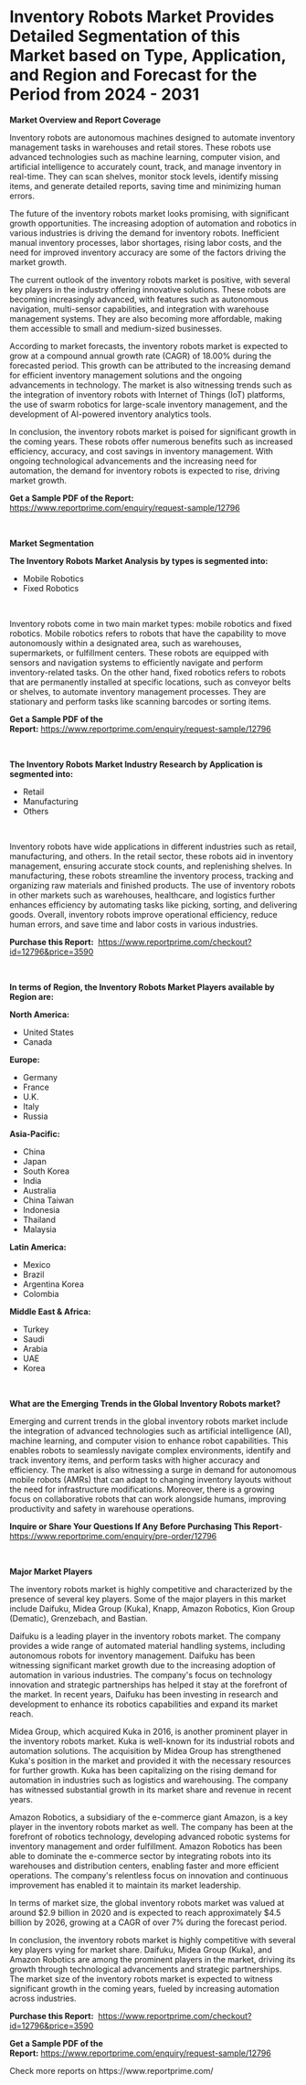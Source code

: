 <p><h1>Inventory Robots Market Provides Detailed Segmentation of this Market based on Type, Application, and Region and Forecast for the Period from 2024 - 2031</h1></p><p><strong>Market Overview and Report Coverage</strong></p>
<p><p>Inventory robots are autonomous machines designed to automate inventory management tasks in warehouses and retail stores. These robots use advanced technologies such as machine learning, computer vision, and artificial intelligence to accurately count, track, and manage inventory in real-time. They can scan shelves, monitor stock levels, identify missing items, and generate detailed reports, saving time and minimizing human errors.</p><p>The future of the inventory robots market looks promising, with significant growth opportunities. The increasing adoption of automation and robotics in various industries is driving the demand for inventory robots. Inefficient manual inventory processes, labor shortages, rising labor costs, and the need for improved inventory accuracy are some of the factors driving the market growth.</p><p>The current outlook of the inventory robots market is positive, with several key players in the industry offering innovative solutions. These robots are becoming increasingly advanced, with features such as autonomous navigation, multi-sensor capabilities, and integration with warehouse management systems. They are also becoming more affordable, making them accessible to small and medium-sized businesses.</p><p>According to market forecasts, the inventory robots market is expected to grow at a compound annual growth rate (CAGR) of 18.00% during the forecasted period. This growth can be attributed to the increasing demand for efficient inventory management solutions and the ongoing advancements in technology. The market is also witnessing trends such as the integration of inventory robots with Internet of Things (IoT) platforms, the use of swarm robotics for large-scale inventory management, and the development of AI-powered inventory analytics tools.</p><p>In conclusion, the inventory robots market is poised for significant growth in the coming years. These robots offer numerous benefits such as increased efficiency, accuracy, and cost savings in inventory management. With ongoing technological advancements and the increasing need for automation, the demand for inventory robots is expected to rise, driving market growth.</p></p>
<p><strong>Get a Sample PDF of the Report:</strong> <a href="https://www.reportprime.com/enquiry/request-sample/12796">https://www.reportprime.com/enquiry/request-sample/12796</a></p>
<p>&nbsp;</p>
<p><strong>Market Segmentation</strong></p>
<p><strong>The Inventory Robots Market Analysis by types is segmented into:</strong></p>
<p><ul><li>Mobile Robotics</li><li>Fixed Robotics</li></ul></p>
<p>&nbsp;</p>
<p><p>Inventory robots come in two main market types: mobile robotics and fixed robotics. Mobile robotics refers to robots that have the capability to move autonomously within a designated area, such as warehouses, supermarkets, or fulfillment centers. These robots are equipped with sensors and navigation systems to efficiently navigate and perform inventory-related tasks. On the other hand, fixed robotics refers to robots that are permanently installed at specific locations, such as conveyor belts or shelves, to automate inventory management processes. They are stationary and perform tasks like scanning barcodes or sorting items.</p></p>
<p><strong>Get a Sample PDF of the Report:</strong>&nbsp;<a href="https://www.reportprime.com/enquiry/request-sample/12796">https://www.reportprime.com/enquiry/request-sample/12796</a></p>
<p>&nbsp;</p>
<p><strong>The Inventory Robots Market Industry Research by Application is segmented into:</strong></p>
<p><ul><li>Retail</li><li>Manufacturing</li><li>Others</li></ul></p>
<p>&nbsp;</p>
<p><p>Inventory robots have wide applications in different industries such as retail, manufacturing, and others. In the retail sector, these robots aid in inventory management, ensuring accurate stock counts, and replenishing shelves. In manufacturing, these robots streamline the inventory process, tracking and organizing raw materials and finished products. The use of inventory robots in other markets such as warehouses, healthcare, and logistics further enhances efficiency by automating tasks like picking, sorting, and delivering goods. Overall, inventory robots improve operational efficiency, reduce human errors, and save time and labor costs in various industries.</p></p>
<p><strong>Purchase this Report:</strong>&nbsp; <a href="https://www.reportprime.com/checkout?id=12796&price=3590">https://www.reportprime.com/checkout?id=12796&price=3590</a></p>
<p>&nbsp;</p>
<p><strong>In terms of Region, the Inventory Robots Market Players available by Region are:</strong></p>
<p>
    <p> <strong> North America: </strong>
        <ul>
            <li>United States</li>
            <li>Canada</li>
        </ul>
        </p> 
    <p> <strong> Europe: </strong>
        <ul>
            <li>Germany</li>
            <li>France</li>
            <li>U.K.</li>
            <li>Italy</li>
            <li>Russia</li>
        </ul>
        </p> 
    <p> <strong> Asia-Pacific: </strong>
        <ul>
            <li>China</li>
            <li>Japan</li>
            <li>South Korea</li>
            <li>India</li>
            <li>Australia</li>
            <li>China Taiwan</li>
            <li>Indonesia</li>
            <li>Thailand</li>
            <li>Malaysia</li>
        </ul>
        </p> 
    <p> <strong> Latin America: </strong>
        <ul>
            <li>Mexico</li>
            <li>Brazil</li>
            <li>Argentina Korea</li>
            <li>Colombia</li>
        </ul>
        </p> 
    <p> <strong> Middle East & Africa: </strong>
        <ul>
            <li>Turkey</li>
            <li>Saudi</li>
            <li>Arabia</li>
            <li>UAE</li>
            <li>Korea</li>
        </ul>
    </p>
    </p>
<p>&nbsp;</p>
<p><strong>What are the Emerging Trends in the Global Inventory Robots market?</strong></p>
<p><p>Emerging and current trends in the global inventory robots market include the integration of advanced technologies such as artificial intelligence (AI), machine learning, and computer vision to enhance robot capabilities. This enables robots to seamlessly navigate complex environments, identify and track inventory items, and perform tasks with higher accuracy and efficiency. The market is also witnessing a surge in demand for autonomous mobile robots (AMRs) that can adapt to changing inventory layouts without the need for infrastructure modifications. Moreover, there is a growing focus on collaborative robots that can work alongside humans, improving productivity and safety in warehouse operations.</p></p>
<p><strong>Inquire or Share Your Questions If Any Before Purchasing This Report</strong>- <a href="https://www.reportprime.com/enquiry/pre-order/12796">https://www.reportprime.com/enquiry/pre-order/12796</a></p>
<p>&nbsp;</p>
<p><strong>Major Market Players</strong></p>
<p><p>The inventory robots market is highly competitive and characterized by the presence of several key players. Some of the major players in this market include Daifuku, Midea Group (Kuka), Knapp, Amazon Robotics, Kion Group (Dematic), Grenzebach, and Bastian.</p><p>Daifuku is a leading player in the inventory robots market. The company provides a wide range of automated material handling systems, including autonomous robots for inventory management. Daifuku has been witnessing significant market growth due to the increasing adoption of automation in various industries. The company's focus on technology innovation and strategic partnerships has helped it stay at the forefront of the market. In recent years, Daifuku has been investing in research and development to enhance its robotics capabilities and expand its market reach.</p><p>Midea Group, which acquired Kuka in 2016, is another prominent player in the inventory robots market. Kuka is well-known for its industrial robots and automation solutions. The acquisition by Midea Group has strengthened Kuka's position in the market and provided it with the necessary resources for further growth. Kuka has been capitalizing on the rising demand for automation in industries such as logistics and warehousing. The company has witnessed substantial growth in its market share and revenue in recent years.</p><p>Amazon Robotics, a subsidiary of the e-commerce giant Amazon, is a key player in the inventory robots market as well. The company has been at the forefront of robotics technology, developing advanced robotic systems for inventory management and order fulfillment. Amazon Robotics has been able to dominate the e-commerce sector by integrating robots into its warehouses and distribution centers, enabling faster and more efficient operations. The company's relentless focus on innovation and continuous improvement has enabled it to maintain its market leadership.</p><p>In terms of market size, the global inventory robots market was valued at around $2.9 billion in 2020 and is expected to reach approximately $4.5 billion by 2026, growing at a CAGR of over 7% during the forecast period.</p><p>In conclusion, the inventory robots market is highly competitive with several key players vying for market share. Daifuku, Midea Group (Kuka), and Amazon Robotics are among the prominent players in the market, driving its growth through technological advancements and strategic partnerships. The market size of the inventory robots market is expected to witness significant growth in the coming years, fueled by increasing automation across industries.</p></p>
<p><strong>Purchase this Report:</strong>&nbsp;&nbsp;<a href="https://www.reportprime.com/checkout?id=12796&price=3590">https://www.reportprime.com/checkout?id=12796&price=3590</a></p>
<p></p>
<p><strong>Get a Sample PDF of the Report:</strong>&nbsp;<a href="https://www.reportprime.com/enquiry/request-sample/12796">https://www.reportprime.com/enquiry/request-sample/12796</a></p>
<p>Check more reports on https://www.reportprime.com/</p>